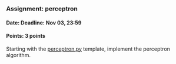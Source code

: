 ### Assignment: perceptron
#### Date: Deadline: Nov 03, 23:59
#### Points: 3 points

Starting with the [perceptron.py](https://github.com/ufal/npfl129/tree/past-1920/labs/02/perceptron.py)
template, implement the perceptron algorithm.
